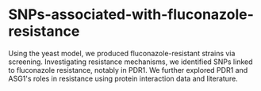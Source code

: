 # SNPs-associated-with-fluconazole-resistance
 Using the yeast model, we produced fluconazole-resistant strains via screening. Investigating resistance mechanisms, we identified SNPs linked to fluconazole resistance, notably in PDR1. We further explored PDR1 and ASG1's roles in resistance using protein interaction data and literature.

